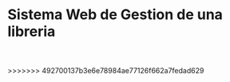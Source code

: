
<h1><b>Sistema Web de Gestion de una libreria <br><br></b></h1>
>>>>>>> 492700137b3e6e78984ae77126f662a7fedad629


